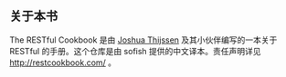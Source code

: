 ## 关于本书

The RESTful Cookbook 是由 [Joshua Thijssen](http://adayinthelifeof.nl) 及其小伙伴编写的一本关于 RESTful 的手册。这个仓库是由 sofish 提供的中文译本。责任声明详见 http://restcookbook.com/ 。